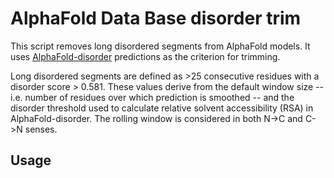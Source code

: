# AlphaFold Data Base disorder trim

This script removes long disordered segments from AlphaFold models. It uses [AlphaFold-disorder](https://github.com/BioComputingUP/AlphaFold-disorder) predictions as the criterion for trimming.

Long disordered segments are defined as >25 consecutive residues with a disorder score > 0.581. These values derive from the default window size -- i.e. number of residues over which prediction is smoothed -- and the disorder threshold used to calculate relative solvent accessibility (RSA) in AlphaFold-disorder. The rolling window is considered in both N->C and C->N senses.

## Usage